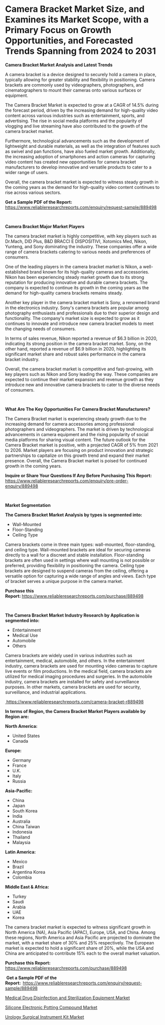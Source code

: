 <p><h1>Camera Bracket Market Size, and Examines its Market Scope, with a Primary Focus on Growth Opportunities, and Forecasted Trends Spanning from 2024 to 2031</h1></p><p><strong>Camera Bracket Market Analysis and Latest Trends</strong></p>
<p><p>A camera bracket is a device designed to securely hold a camera in place, typically allowing for greater stability and flexibility in positioning. Camera brackets are commonly used by videographers, photographers, and cinematographers to mount their cameras onto various surfaces or equipment.</p><p>The Camera Bracket Market is expected to grow at a CAGR of 14.5% during the forecast period, driven by the increasing demand for high-quality video content across various industries such as entertainment, sports, and advertising. The rise in social media platforms and the popularity of vlogging and live streaming have also contributed to the growth of the camera bracket market.</p><p>Furthermore, technological advancements such as the development of lightweight and durable materials, as well as the integration of features such as swivel and pan functions, have also fueled market growth. Additionally, the increasing adoption of smartphones and action cameras for capturing video content has created new opportunities for camera bracket manufacturers to develop innovative and versatile products to cater to a wider range of users.</p><p>Overall, the camera bracket market is expected to witness steady growth in the coming years as the demand for high-quality video content continues to rise across various sectors.</p></p>
<p><strong>Get a Sample PDF of the Report:&nbsp;</strong> <a href="https://www.reliableresearchreports.com/enquiry/request-sample/889498">https://www.reliableresearchreports.com/enquiry/request-sample/889498</a></p>
<p>&nbsp;</p>
<p><strong>Camera Bracket Major Market Players</strong></p>
<p><p>The camera bracket market is highly competitive, with key players such as Dr.Mach, DID Plus, B&D BRACCI E DISPOSITIVI, Xotomics Med, Nikon, Yunteng, and Sony dominating the industry. These companies offer a wide range of camera brackets catering to various needs and preferences of consumers.</p><p>One of the leading players in the camera bracket market is Nikon, a well-established brand known for its high-quality cameras and accessories. Nikon has been experiencing steady market growth due to its strong reputation for producing innovative and durable camera brackets. The company is expected to continue its growth in the coming years as the demand for high-quality camera brackets remains steady.</p><p>Another key player in the camera bracket market is Sony, a renowned brand in the electronics industry. Sony's camera brackets are popular among photography enthusiasts and professionals due to their superior design and functionality. The company's market size is expected to grow as it continues to innovate and introduce new camera bracket models to meet the changing needs of consumers.</p><p>In terms of sales revenue, Nikon reported a revenue of $6.3 billion in 2020, indicating its strong position in the camera bracket market. Sony, on the other hand, reported a revenue of $6.9 billion in 2020, highlighting its significant market share and robust sales performance in the camera bracket industry.</p><p>Overall, the camera bracket market is competitive and fast-growing, with key players such as Nikon and Sony leading the way. These companies are expected to continue their market expansion and revenue growth as they introduce new and innovative camera brackets to cater to the diverse needs of consumers.</p></p>
<p>&nbsp;</p>
<p><strong>What Are The Key Opportunities For Camera Bracket Manufacturers?</strong></p>
<p><p>The Camera Bracket market is experiencing steady growth due to the increasing demand for camera accessories among professional photographers and videographers. The market is driven by technological advancements in camera equipment and the rising popularity of social media platforms for sharing visual content. The future outlook for the Camera Bracket market is positive, with a projected CAGR of 5% from 2021 to 2026. Market players are focusing on product innovation and strategic partnerships to capitalize on this growth trend and expand their market presence. Overall, the Camera Bracket market is poised for continued growth in the coming years.</p></p>
<p><strong>Inquire or Share Your Questions If Any Before Purchasing This Report:</strong> <a href="https://www.reliableresearchreports.com/enquiry/pre-order-enquiry/889498">https://www.reliableresearchreports.com/enquiry/pre-order-enquiry/889498</a></p>
<p>&nbsp;</p>
<p><strong>Market Segmentation</strong></p>
<p><strong>The Camera Bracket Market Analysis by types is segmented into:</strong></p>
<p><ul><li>Wall-Mounted</li><li>Floor-Standing</li><li>Ceiling Type</li></ul></p>
<p><p>Camera brackets come in three main types: wall-mounted, floor-standing, and ceiling type. Wall-mounted brackets are ideal for securing cameras directly to a wall for a discreet and stable installation. Floor-standing brackets are often used in settings where wall mounting is not possible or preferred, providing flexibility in positioning the camera. Ceiling type brackets are designed to suspend cameras from the ceiling, offering a versatile option for capturing a wide range of angles and views. Each type of bracket serves a unique purpose in the camera market.</p></p>
<p><strong>Purchase this Report:&nbsp;</strong><a href="https://www.reliableresearchreports.com/purchase/889498">https://www.reliableresearchreports.com/purchase/889498</a></p>
<p>&nbsp;</p>
<p><strong>The Camera Bracket Market Industry Research by Application is segmented into:</strong></p>
<p><ul><li>Entertainment</li><li>Medical Use</li><li>Automobile</li><li>Others</li></ul></p>
<p><p>Camera brackets are widely used in various industries such as entertainment, medical, automobile, and others. In the entertainment industry, camera brackets are used for mounting video cameras to capture live events or film productions. In the medical field, camera brackets are utilized for medical imaging procedures and surgeries. In the automobile industry, camera brackets are installed for safety and surveillance purposes. In other markets, camera brackets are used for security, surveillance, and industrial applications.</p></p>
<p><a href="https://www.reliableresearchreports.com/camera-bracket-r889498">&nbsp;https://www.reliableresearchreports.com/camera-bracket-r889498</a></p>
<p><strong>In terms of Region, the Camera Bracket Market Players available by Region are:</strong></p>
<p>
    <p> <strong> North America: </strong>
        <ul>
            <li>United States</li>
            <li>Canada</li>
        </ul>
        </p> 
    <p> <strong> Europe: </strong>
        <ul>
            <li>Germany</li>
            <li>France</li>
            <li>U.K.</li>
            <li>Italy</li>
            <li>Russia</li>
        </ul>
        </p> 
    <p> <strong> Asia-Pacific: </strong>
        <ul>
            <li>China</li>
            <li>Japan</li>
            <li>South Korea</li>
            <li>India</li>
            <li>Australia</li>
            <li>China Taiwan</li>
            <li>Indonesia</li>
            <li>Thailand</li>
            <li>Malaysia</li>
        </ul>
        </p> 
    <p> <strong> Latin America: </strong>
        <ul>
            <li>Mexico</li>
            <li>Brazil</li>
            <li>Argentina Korea</li>
            <li>Colombia</li>
        </ul>
        </p> 
    <p> <strong> Middle East & Africa: </strong>
        <ul>
            <li>Turkey</li>
            <li>Saudi</li>
            <li>Arabia</li>
            <li>UAE</li>
            <li>Korea</li>
        </ul>
    </p>
    </p>
<p><p>The camera bracket market is expected to witness significant growth in North America (NA), Asia Pacific (APAC), Europe, USA, and China. Among these regions, North America and Asia Pacific are projected to dominate the market, with a market share of 30% and 25% respectively. The European market is expected to hold a significant share of 20%, while the USA and China are anticipated to contribute 15% each to the overall market valuation.</p></p>
<p><strong>Purchase this Report: </strong><a href="https://www.reliableresearchreports.com/purchase/889498">https://www.reliableresearchreports.com/purchase/889498</a></p>
<p>&nbsp;<strong>Get a Sample PDF of the Report:&nbsp;&nbsp;</strong><a href="https://www.reliableresearchreports.com/enquiry/request-sample/889498">https://www.reliableresearchreports.com/enquiry/request-sample/889498</a></p>
<p><strong></strong></p>
<p><p><a href="https://github.com/jadenRaynor/Market-Research-Report-List-1/blob/main/medical-drug-disinfection-and-sterilization-equipment-market.md">Medical Drug Disinfection and Sterilization Equipment Market</a></p><p><a href="https://github.com/JordyBecker/Market-Research-Report-List-1/blob/main/silicone-electronic-potting-compound-market.md">Silicone Electronic Potting Compound Market</a></p><p><a href="https://github.com/ranaacryptoaddmin/Market-Research-Report-List-1/blob/main/urology-surgical-instrument-kit-market.md">Urology Surgical Instrument Kit Market</a></p></p>